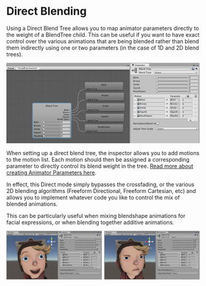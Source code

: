 Direct Blending
===========

Using a Direct Blend Tree allows you to map animator parameters directly to the weight of a BlendTree child. This can be useful if you want to have exact control over the various animations that are being blended rather than blend them indirectly using one or two parameters (in the case of 1D and 2D blend trees).

![A Direct Blend Tree with five animation clips assigned.](../uploads/Main/AnimatorDirectBlendTree.png) 

When setting up a direct blend tree, the inspector allows you to add motions to the motion list. Each motion should then be assigned a corresponding parameter to directly control its blend weight in the tree. [Read more about creating Animator Parameters here](AnimationParameters).

In effect, this Direct mode simply bypasses the crossfading, or the various 2D blending algorithms (Freeform Directional, Freeform Cartesian, etc) and allows you to implement whatever code you like to control the mix of blended animations.

This can be particularly useful when mixing blendshape animations for facial expressions, or when blending together additive animations.

![The blend weights for each clip can be blended arbitrarily.](../uploads/Main/AnimatorDirectBlendTreeFacialExpressions.jpg) 
